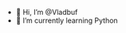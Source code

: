 - 👋 Hi, I’m @Vladbuf
- 🌱 I’m currently learning Python


<!---
Vladbuf/Vladbuf is a ✨ special ✨ repository because its `README.md` (this file) appears on your GitHub profile.
You can click the Preview link to take a look at your changes.
--->
